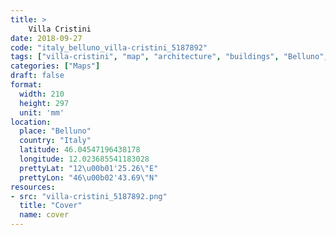 ```yaml
---
title: > 
    Villa Cristini
date: 2018-09-27
code: "italy_belluno_villa-cristini_5187892"
tags: ["villa-cristini", "map", "architecture", "buildings", "Belluno", "Italy"]
categories: ["Maps"]
draft: false
format:
  width: 210
  height: 297
  unit: 'mm'
location:
  place: "Belluno"
  country: "Italy"
  latitude: 46.04547196438178
  longitude: 12.023685541183028
  prettyLat: "12\u00b01'25.26\"E"
  prettyLon: "46\u00b02'43.69\"N"
resources:
- src: "villa-cristini_5187892.png"
  title: "Cover"
  name: cover
---
```


